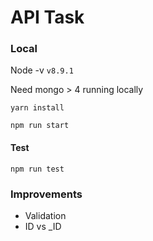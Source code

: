 # API Task

### Local

Node -v `v8.9.1`

Need mongo > 4 running locally

`yarn install`

`npm run start`

#### Test

`npm run test`

### Improvements

* Validation
* ID vs _ID
